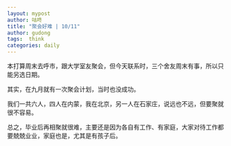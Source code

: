 ```yaml
---
layout: mypost
author: 咕咚
title: "聚会好难 | 10/11"
author: gudong
tags:  think
categories: daily
---
```


本打算周末去呼市，跟大学室友聚会，但今天联系时，三个舍友周末有事，所以只能另选日期。

其实，在九月就有一次聚会计划，当时也没成功。

我们一共六人，四人在内蒙，我在北京，另一人在石家庄，说远也不远，但要聚就很不容易。

总之，毕业后再相聚就很难，主要还是因为各自有工作、有家庭，大家对待工作都要兢兢业业，家庭也是，尤其是有孩子后。